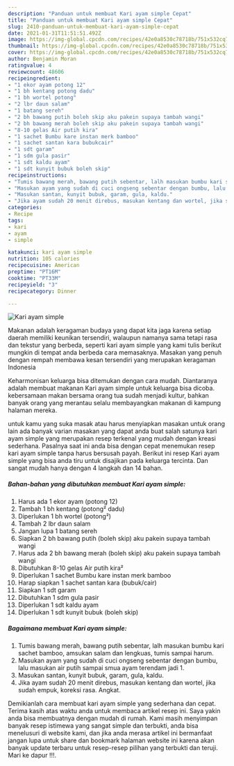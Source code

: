 ```yaml
---
description: "Panduan untuk membuat Kari ayam simple Cepat"
title: "Panduan untuk membuat Kari ayam simple Cepat"
slug: 2410-panduan-untuk-membuat-kari-ayam-simple-cepat
date: 2021-01-31T11:51:51.492Z
image: https://img-global.cpcdn.com/recipes/42e0a8530c78718b/751x532cq70/kari-ayam-simple-foto-resep-utama.jpg
thumbnail: https://img-global.cpcdn.com/recipes/42e0a8530c78718b/751x532cq70/kari-ayam-simple-foto-resep-utama.jpg
cover: https://img-global.cpcdn.com/recipes/42e0a8530c78718b/751x532cq70/kari-ayam-simple-foto-resep-utama.jpg
author: Benjamin Moran
ratingvalue: 4
reviewcount: 48606
recipeingredient:
- "1 ekor ayam potong 12"
- "1 bh kentang potong dadu"
- "1 bh wortel potong"
- "2 lbr daun salam"
- "1 batang sereh"
- "2 bh bawang putih boleh skip aku pakein supaya tambah wangi"
- "2 bh bawang merah boleh skip aku pakein supaya tambah wangi"
- "8-10 gelas Air putih kira"
- "1 sachet Bumbu kare instan merk bamboo"
- "1 sachet santan kara bubukcair"
- "1 sdt garam"
- "1 sdm gula pasir"
- "1 sdt kaldu ayam"
- "1 sdt kunyit bubuk boleh skip"
recipeinstructions:
- "Tumis bawang merah, bawang putih sebentar, lalh masukan bumbu kari sachet bamboo, amsukan salam dan lengkuas, tumis sampai harum."
- "Masukan ayam yang sudah di cuci ongseng sebentar dengan bumbu, lalu masukan air putih sampai smua ayam terendam jadi 1."
- "Masukan santan, kunyit bubuk, garam, gula, kaldu."
- "Jika ayam sudah 20 menit direbus, masukan kentang dan wortel, jika sudah empuk, koreksi rasa. Angkat."
categories:
- Recipe
tags:
- kari
- ayam
- simple

katakunci: kari ayam simple 
nutrition: 105 calories
recipecuisine: American
preptime: "PT16M"
cooktime: "PT33M"
recipeyield: "3"
recipecategory: Dinner

---
```



![Kari ayam simple](https://img-global.cpcdn.com/recipes/42e0a8530c78718b/751x532cq70/kari-ayam-simple-foto-resep-utama.jpg)

Makanan adalah keragaman budaya yang dapat kita jaga karena setiap daerah memiliki keunikan tersendiri, walaupun namanya sama tetapi rasa dan tekstur yang berbeda, seperti kari ayam simple yang kami tulis berikut mungkin di tempat anda berbeda cara memasaknya. Masakan yang penuh dengan rempah membawa kesan tersendiri yang merupakan keragaman Indonesia

Keharmonisan keluarga bisa ditemukan dengan cara mudah. Diantaranya adalah membuat makanan Kari ayam simple untuk keluarga bisa dicoba. kebersamaan makan bersama orang tua sudah menjadi kultur, bahkan banyak orang yang merantau selalu membayangkan makanan di kampung halaman mereka.



untuk kamu yang suka masak atau harus menyiapkan masakan untuk orang lain ada banyak varian masakan yang dapat anda buat salah satunya kari ayam simple yang merupakan resep terkenal yang mudah dengan kreasi sederhana. Pasalnya saat ini anda bisa dengan cepat menemukan resep kari ayam simple tanpa harus bersusah payah.
Berikut ini resep Kari ayam simple yang bisa anda tiru untuk disajikan pada keluarga tercinta. Dan sangat mudah hanya dengan 4 langkah dan 14 bahan.


<!--inarticleads1-->

##### Bahan-bahan yang dibutuhkan membuat Kari ayam simple:

1. Harus ada 1 ekor ayam (potong 12)
1. Tambah 1 bh kentang (potong² dadu)
1. Diperlukan 1 bh wortel (potong²)
1. Tambah 2 lbr daun salam
1. Jangan lupa 1 batang sereh
1. Siapkan 2 bh bawang putih (boleh skip) aku pakein supaya tambah wangi
1. Harus ada 2 bh bawang merah (boleh skip) aku pakein supaya tambah wangi
1. Dibutuhkan 8-10 gelas Air putih kira²
1. Diperlukan 1 sachet Bumbu kare instan merk bamboo
1. Harap siapkan 1 sachet santan kara (bubuk/cair)
1. Siapkan 1 sdt garam
1. Dibutuhkan 1 sdm gula pasir
1. Diperlukan 1 sdt kaldu ayam
1. Diperlukan 1 sdt kunyit bubuk (boleh skip)




<!--inarticleads2-->

##### Bagaimana membuat  Kari ayam simple:

1. Tumis bawang merah, bawang putih sebentar, lalh masukan bumbu kari sachet bamboo, amsukan salam dan lengkuas, tumis sampai harum.
1. Masukan ayam yang sudah di cuci ongseng sebentar dengan bumbu, lalu masukan air putih sampai smua ayam terendam jadi 1.
1. Masukan santan, kunyit bubuk, garam, gula, kaldu.
1. Jika ayam sudah 20 menit direbus, masukan kentang dan wortel, jika sudah empuk, koreksi rasa. Angkat.




Demikianlah cara membuat kari ayam simple yang sederhana dan cepat. Terima kasih atas waktu anda untuk membaca artikel resep ini. Saya yakin anda bisa membuatnya dengan mudah di rumah. Kami masih menyimpan banyak resep istimewa yang sangat simple dan terbukti, anda bisa menelusuri di website kami, dan jika anda merasa artikel ini bermanfaat jangan lupa untuk share dan bookmark halaman website ini karena akan banyak update terbaru untuk resep-resep pilihan yang terbukti dan teruji. Mari ke dapur !!!. 
